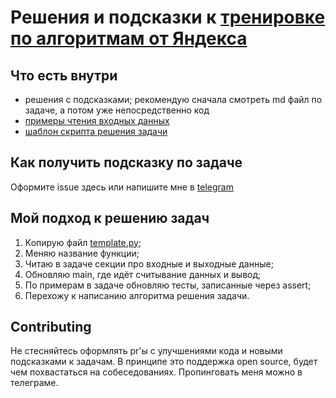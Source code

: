 # Решения и подсказки к [тренировке по алгоритмам от Яндекса](https://yandex.ru/yaintern/algorithm-training)

## Что есть внутри

- решения с подсказками; рекомендую сначала смотреть md файл по задаче, а потом уже непосредственно код
- [примеры чтения входных данных](./read_input)
- [шаблон скрипта решения задачи](./template.py)

## Как получить подсказку по задаче

Оформите issue здесь или напишите мне в [telegram](https://t.me/OhAndrey)

## Мой подход к решению задач

1. Копирую файл [template.py](./template.py);
2. Меняю название функции;
3. Читаю в задаче секции про входные и выходные данные;
4. Обновляю main, где идёт считывание данных и вывод;
5. По примерам в задаче обновляю тесты, записанные через assert;
6. Перехожу к написанию алгоритма решения задачи.

## Contributing

Не стесняйтесь оформлять pr'ы с улучшениями кода и новыми подсказками к задачам.
В принципе это поддержка open source, будет чем похвастаться на собеседованиях.
Пропинговать меня можно в телеграме.

